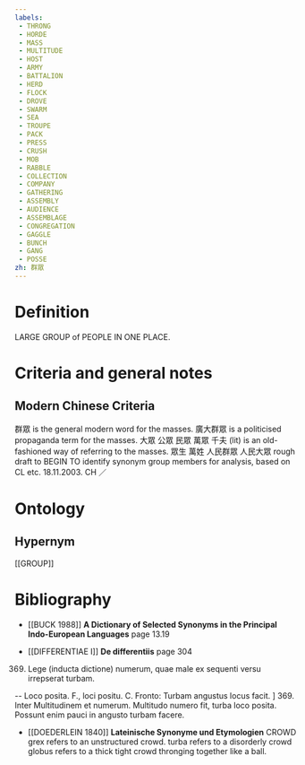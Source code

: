 ```yaml
---
labels: 
 - THRONG
 - HORDE
 - MASS
 - MULTITUDE
 - HOST
 - ARMY
 - BATTALION
 - HERD
 - FLOCK
 - DROVE
 - SWARM
 - SEA
 - TROUPE
 - PACK
 - PRESS
 - CRUSH
 - MOB
 - RABBLE
 - COLLECTION
 - COMPANY
 - GATHERING
 - ASSEMBLY
 - AUDIENCE
 - ASSEMBLAGE
 - CONGREGATION
 - GAGGLE
 - BUNCH
 - GANG
 - POSSE
zh: 群眾
---
```


# Definition
LARGE GROUP of PEOPLE IN ONE PLACE.
# Criteria and general notes
## Modern Chinese Criteria
群眾 is the general modern word for the masses.
廣大群眾 is a politicised propaganda term for the masses.
大眾
公眾
民眾
萬眾
千夫 (lit) is an old-fashioned way of referring to the masses.
眾生
萬姓
人民群眾
人民大眾
rough draft to BEGIN TO identify synonym group members for analysis, based on CL etc. 18.11.2003. CH ／
# Ontology

## Hypernym
[[GROUP]]
# Bibliography
- [[BUCK 1988]]
**A Dictionary of Selected Synonyms in the Principal Indo-European Languages** page 13.19

- [[DIFFERENTIAE I]]
**De differentiis** page 304
369. Lege (inducta dictione) numerum, quae male ex sequenti versu irrepserat turbam.

-- Loco posita. F., loci positu. C. Fronto: Turbam angustus locus facit.
]
369. Inter Multitudinem et numerum. Multitudo numero fit, turba loco posita. Possunt enim pauci in angusto turbam facere.
- [[DOEDERLEIN 1840]]
**Lateinische Synonyme und Etymologien** 
CROWD
grex refers to an unstructured crowd.
turba refers to a disorderly crowd
globus refers to a thick tight crowd thronging together like a ball.